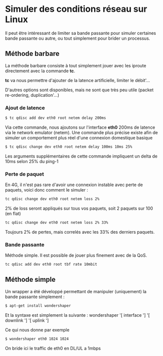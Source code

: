 # Simuler des conditions réseau sur Linux

Il peut être intéressant de limiter sa bande passante pour simuler
certaines bande passante ou autre, ou tout simplement pour brider un
processus.

## Méthode barbare

La méthode barbare consiste à tout simplement jouer avec les iproute
directement avec la commande **tc**.

**tc** va nous permettre d'ajouter de la latence artificielle, limiter
le débit'...

D'autres options sont disponibles, mais ne sont que très peu utile
(packet re-ordering, duplication'...)

### Ajout de latence

``` bash
$ tc qdisc add dev eth0 root netem delay 200ms
```

Via cette commande, nous ajoutons sur l'interface **eth0** 200ms de
latence via le network emulator (netem). Une commande plus précise
existe afin de simuler un comportement plus réel d'une connexion
domestique basique

``` bash
$ tc qdisc change dev eth0 root netem delay 100ms 10ms 25%
```

Les arguments supplémentaires de cette commande impliquent un delta de
10ms selon 25% du ping-1

### Perte de paquet

En 4G, il n'est pas rare d'avoir une connexion instable avec perte de
paquets, voici donc comment le simuler :

``` bash
tc qdisc change dev eth0 root netem loss 2%
```

2% de loss seront appliqués sur tous vos paquets, soit 2 paquets sur 100
(en flat)

``` bash
tc qdisc change dev eth0 root netem loss 2% 33%
```

Toujours 2% de pertes, mais correlés avec les 33% des derniers paquets.

### Bande passante

Méthode simple. Il est possible de jouer plus finement avec de la QoS.

``` bash
tc qdisc add dev eth0 root tbf rate 10mbit
```

## Méthode simple

Un wrapper a été développé permettant de manipuler (uniquement) la bande
passante simplement :

``` bash
$ apt-get install wondershaper
```

Et la syntaxe est simplement la suivante : wondershaper '[ interface ']
'[ downlink '] '[ uplink ']

Ce qui nous donne par exemple

``` bash
$ wondershaper eth0 1024 1024
```

On bride ici le traffic de eth0 en DL/UL a 1mbps
